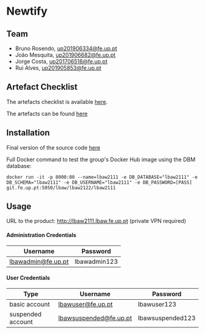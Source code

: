# Newtify

## Team

- Bruno Rosendo, up201906334@fe.up.pt
- João Mesquita, up201906682@fe.up.pt
- Jorge Costa, up201706518@fe.up.pt
- Rui Alves, up201905853@fe.up.pt

## Artefact Checklist

The artefacts checklist is available [here](https://docs.google.com/spreadsheets/d/1t7sIAx0rBl6YObh1_6ypMGdorJFQ6nPCqpsOSO0cHY4/edit?usp=sharing).

The artefacts can be found [here](https://github.com/BrunoRosendo/Newtify/wiki)

## Installation

Final version of the source code [here](https://git.fe.up.pt/lbaw/lbaw2122/lbaw2111/-/tags/Final)

Full Docker command to test the group's Docker Hub image using the DBM database:
```
docker run -it -p 8000:80 --name=lbaw2111 -e DB_DATABASE="lbaw2111" -e DB_SCHEMA="lbaw2111" -e DB_USERNAME="lbaw2111" -e DB_PASSWORD=[PASS] git.fe.up.pt:5050/lbaw/lbaw2122/lbaw2111
```

## Usage
 
URL to the product: http://lbaw2111.lbaw.fe.up.pt (private VPN required)
 
#### Administration Credentials

| Username | Password |
| -------- | -------- |
| lbawadmin@fe.up.pt    | lbawadmin123 |

#### User Credentials

| Type          | Username  | Password |
| ------------- | --------- | -------- |
| basic account | lbawuser@fe.up.pt    | lbawuser123 |
| suspended account   | lbawsuspended@fe.up.pt    | lbawsuspended123 |
